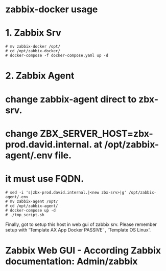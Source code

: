# zabbix-docker usage


# 1. Zabbix Srv
```console
# mv zabbix-docker /opt/
# cd /opt/zabbix-docker/
# docker-compose -f docker-compose.yaml up -d
```

# 2. Zabbix Agent
# change zabbix-agent direct to zbx-srv.
# change ZBX_SERVER_HOST=zbx-prod.david.internal. at /opt/zabbix-agent/.env file.
# it must use FQDN.
```console
# sed -i 's|zbx-prod.david.internal.|<new zbx-srv>|g' /opt/zabbix-agent/.env
# mv zabbix-agent /opt/
# cd /opt/zabbix-agent/
# docker-compose up -d
# ./tmp_script.sh
```

Finally, got to setup this host in web gui of zabbix srv.
Please remember setup with 'Template AX App Docker PASSIVE' , 'Template OS Linux'.

# Zabbix Web GUI - According Zabbix documentation: Admin/zabbix

